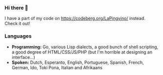 ### Hi there 👋

I have a part of my code on https://codeberg.org/LaPingvino/ instead. Check it out!

### Languages

- **Programming:** Go, various Lisp dialects, a good bunch of shell scripting, a good degree of HTML/CSS/JS/PHP (but I'm horrible at designing an interface...)
- **Spoken:** Dutch, Esperanto, English, Portuguese, Spanish, French, German, Ido, Toki Pona, Italian and Afrikaans

<!--
**LaPingvino/LaPingvino** is a ✨ _special_ ✨ repository because its `README.md` (this file) appears on your GitHub profile.

Here are some ideas to get you started:

- 🔭 I’m currently working on ...
- 🌱 I’m currently learning ...
- 👯 I’m looking to collaborate on ...
- 🤔 I’m looking for help with ...
- 💬 Ask me about ...
- 📫 How to reach me: ...
- 😄 Pronouns: ...
- ⚡ Fun fact: ...
-->
